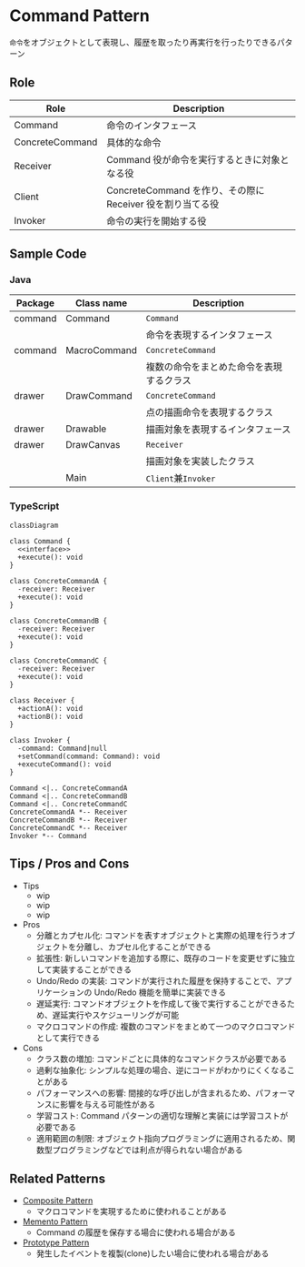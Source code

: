 # Command Pattern

`命令`をオブジェクトとして表現し、履歴を取ったり再実行を行ったりできるパターン

## Role

| Role            | Description                                                |
| --------------- | ---------------------------------------------------------- |
| Command         | 命令のインタフェース                                       |
| ConcreteCommand | 具体的な命令                                               |
| Receiver        | Command 役が命令を実行するときに対象となる役               |
| Client          | ConcreteCommand を作り、その際に Receiver 役を割り当てる役 |
| Invoker         | 命令の実行を開始する役                                     |

## Sample Code

### Java

| Package | Class name   | Description                              |
| ------- | ------------ | ---------------------------------------- |
| command | Command      | `Command`                                |
|         |              | 命令を表現するインタフェース             |
| command | MacroCommand | `ConcreteCommand`                        |
|         |              | 複数の命令をまとめた命令を表現するクラス |
| drawer  | DrawCommand  | `ConcreteCommand`                        |
|         |              | 点の描画命令を表現するクラス             |
| drawer  | Drawable     | 描画対象を表現するインタフェース         |
| drawer  | DrawCanvas   | `Receiver`                               |
|         |              | 描画対象を実装したクラス                 |
|         | Main         | `Client`兼`Invoker`                      |

### TypeScript

```mermaid
classDiagram

class Command {
  <<interface>>
  +execute(): void
}

class ConcreteCommandA {
  -receiver: Receiver
  +execute(): void
}

class ConcreteCommandB {
  -receiver: Receiver
  +execute(): void
}

class ConcreteCommandC {
  -receiver: Receiver
  +execute(): void
}

class Receiver {
  +actionA(): void
  +actionB(): void
}

class Invoker {
  -command: Command|null
  +setCommand(command: Command): void
  +executeCommand(): void
}

Command <|.. ConcreteCommandA
Command <|.. ConcreteCommandB
Command <|.. ConcreteCommandC
ConcreteCommandA *-- Receiver
ConcreteCommandB *-- Receiver
ConcreteCommandC *-- Receiver
Invoker *-- Command
```

## Tips / Pros and Cons

- Tips
  - wip
  - wip
  - wip
- Pros
  - 分離とカプセル化: コマンドを表すオブジェクトと実際の処理を行うオブジェクトを分離し、カプセル化することができる
  - 拡張性: 新しいコマンドを追加する際に、既存のコードを変更せずに独立して実装することができる
  - Undo/Redo の実装: コマンドが実行された履歴を保持することで、アプリケーションの Undo/Redo 機能を簡単に実装できる
  - 遅延実行: コマンドオブジェクトを作成して後で実行することができるため、遅延実行やスケジューリングが可能
  - マクロコマンドの作成: 複数のコマンドをまとめて一つのマクロコマンドとして実行できる
- Cons
  - クラス数の増加: コマンドごとに具体的なコマンドクラスが必要である
  - 過剰な抽象化: シンプルな処理の場合、逆にコードがわかりにくくなることがある
  - パフォーマンスへの影響: 間接的な呼び出しが含まれるため、パフォーマンスに影響を与える可能性がある
  - 学習コスト: Command パターンの適切な理解と実装には学習コストが必要である
  - 適用範囲の制限: オブジェクト指向プログラミングに適用されるため、関数型プログラミングなどでは利点が得られない場合がある

## Related Patterns

- [Composite Pattern](../11-composite-pattern/)
  - マクロコマンドを実現するために使われることがある
- [Memento Pattern](../18-memento-pattern/)
  - Command の履歴を保存する場合に使われる場合がある
- [Prototype Pattern](../06-prototype-pattern/)
  - 発生したイベントを複製(clone)したい場合に使われる場合がある
